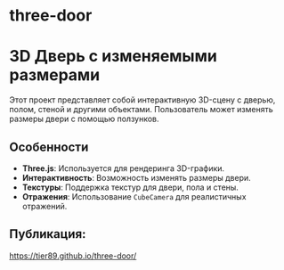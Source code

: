 # three-door

# 3D Дверь с изменяемыми размерами

Этот проект представляет собой интерактивную 3D-сцену с дверью, полом, стеной и другими объектами. Пользователь может изменять размеры двери с помощью ползунков.

## Особенности

- **Three.js**: Используется для рендеринга 3D-графики.
- **Интерактивность**: Возможность изменять размеры двери.
- **Текстуры**: Поддержка текстур для двери, пола и стены.
- **Отражения**: Использование `CubeCamera` для реалистичных отражений.

## Публикация:
https://tier89.github.io/three-door/
